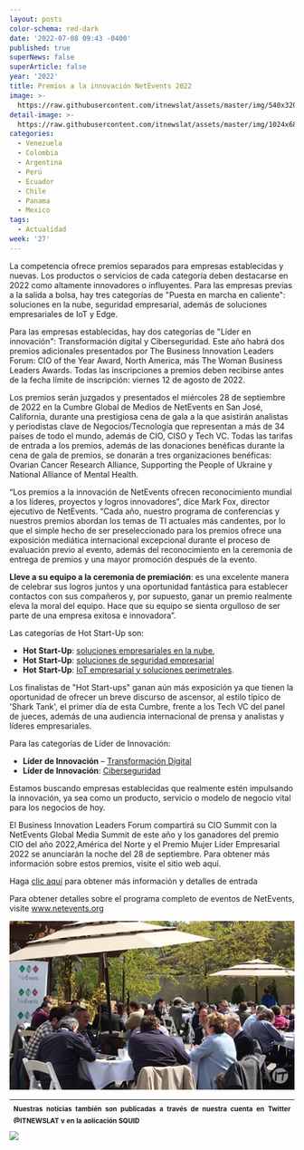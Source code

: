 ```yaml
---
layout: posts
color-schema: red-dark
date: '2022-07-08 09:43 -0400'
published: true
superNews: false
superArticle: false
year: '2022'
title: Premios a la innovación NetEvents 2022
image: >-
  https://raw.githubusercontent.com/itnewslat/assets/master/img/540x320/Netevents-p.jpg
detail-image: >-
  https://raw.githubusercontent.com/itnewslat/assets/master/img/1024x680/Netevents-g.jpg
categories:
  - Venezuela
  - Colombia
  - Argentina
  - Perú
  - Ecuador
  - Chile
  - Panama
  - Mexico
tags:
  - Actualidad
week: '27'
---
```

La competencia ofrece premios separados para empresas establecidas y nuevas. Los productos o servicios de cada categoría deben destacarse en 2022 como altamente innovadores o influyentes. Para las empresas previas a la salida a bolsa, hay tres categorías de "Puesta en marcha en caliente": soluciones en la nube, seguridad empresarial, además de soluciones empresariales de IoT y Edge.

Para las empresas establecidas, hay dos categorías de "Líder en innovación": Transformación digital y Ciberseguridad. Este año habrá dos premios adicionales presentados por The Business Innovation Leaders Forum: CIO of the Year Award, North America, más The Woman Business Leaders Awards. Todas las inscripciones a premios deben recibirse antes de la fecha límite de inscripción: viernes 12 de agosto de 2022.

Los premios serán juzgados y presentados el miércoles 28 de septiembre de 2022 en la Cumbre Global de Medios de NetEvents en San José, California, durante una prestigiosa cena de gala a la que asistirán analistas y periodistas clave de Negocios/Tecnología que representan a más de 34 países de todo el mundo, además de CIO, CISO y Tech VC. Todas las tarifas de entrada a los premios, además de las donaciones benéficas durante la cena de gala de premios, se donarán a tres organizaciones benéficas: Ovarian Cancer Research Alliance, Supporting the People of Ukraine y National Alliance of Mental Health.

“Los premios a la innovación de NetEvents ofrecen reconocimiento mundial a los líderes, proyectos y logros innovadores”, dice Mark Fox, director ejecutivo de NetEvents. “Cada año, nuestro programa de conferencias y nuestros premios abordan los temas de TI actuales más candentes, por lo que el simple hecho de ser preseleccionado para los premios ofrece una exposición mediática internacional excepcional durante el proceso de evaluación previo al evento, además del reconocimiento en la ceremonia de entrega de premios y una mayor promoción después de la evento. 

**Lleve a su equipo a la ceremonia de premiación**: es una excelente manera de celebrar sus logros juntos y una oportunidad fantástica para establecer contactos con sus compañeros y, por supuesto, ganar un premio realmente eleva la moral del equipo. Hace que su equipo se sienta orgulloso de ser parte de una empresa exitosa e innovadora”.

Las categorías de Hot Start-Up son:

- **Hot Start-Up**: [soluciones empresariales en la nube](https://www.netevents.org/events/awards2022/?dm_i=L9C,7XDMK,SISJYE,WE0Q0,1),
- **Hot Start-Up**: [soluciones de seguridad empresarial](https://www.netevents.org/events/awards2022/?dm_i=L9C,7XDMK,SISJYE,WE0Q0,1)
- **Hot Start-Up**: [IoT empresarial y soluciones perimetrales](https://www.netevents.org/events/awards2022/?dm_i=L9C,7XDMK,SISJYE,WE0Q0,1).

Los finalistas de "Hot Start-ups" ganan aún más exposición ya que tienen la oportunidad de ofrecer un breve discurso de ascensor, al estilo típico de 'Shark Tank', el primer día de esta Cumbre, frente a los Tech VC del panel de jueces, además de una audiencia internacional de prensa y analistas y líderes empresariales.

Para las categorías de Líder de Innovación:

- **Líder de Innovación** – [Transformación Digital](https://www.netevents.org/events/awards2022/?dm_i=L9C,7XDMK,SISJYE,WE0Q0,1)
- **Líder de Innovación**: [Ciberseguridad](https://www.netevents.org/events/awards2022/?dm_i=L9C,7XDMK,SISJYE,WE0Q0,1)

Estamos buscando empresas establecidas que realmente estén impulsando la innovación, ya sea como un producto, servicio o modelo de negocio vital para los negocios de hoy.

El Business Innovation Leaders Forum compartirá su CIO Summit con la NetEvents Global Media Summit de este año y los ganadores del premio CIO del año 2022,América del Norte y el Premio Mujer Líder Empresarial 2022 se anunciarán la noche del 28 de septiembre. Para obtener más información sobre estos premios, visite el sitio web aquí.

Haga [clic aquí](https://www.netevents.org/events/awards2022/?dm_i=L9C,7XDMK,SISJYE,WE0Q0,1) para obtener más información y detalles de entrada

Para obtener detalles sobre el programa completo de eventos de NetEvents, visite www.netevents.org

![](https://raw.githubusercontent.com/itnewslat/assets/master/img/540x320/Netevents-p.jpg)

<table style="height: 42px;" width="569">
<tbody>
<tr>
<td style="text-align: justify;"><sub><strong>Nuestras noticias también son publicadas a través de nuestra cuenta en Twitter <a href="https://twitter.com/itnewslat?lang=es">@ITNEWSLAT</a> y en la aplicación <a href="https://squidapp.co/en/">SQUID</a></strong></sub></td>
</tr>
</tbody>
</table>

<img src="https://tracker.metricool.com/c3po.jpg?hash=56f88a41e39ab42c063cc51676587a04"/>